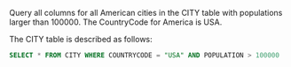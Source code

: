 Query all columns for all American cities in the CITY table with populations larger than 100000. The CountryCode for America is USA.

The CITY table is described as follows:

```sql
SELECT * FROM CITY WHERE COUNTRYCODE = "USA" AND POPULATION > 100000
```

